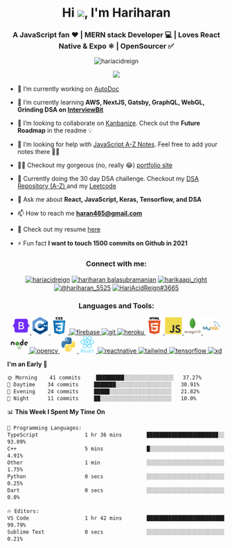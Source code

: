 <h1 align="center">Hi <img src="https://raw.githubusercontent.com/iampavangandhi/iampavangandhi/master/gifs/Hi.gif" width="30px">, I'm Hariharan</h1>
<h3 align="center">A JavaScript fan ❤️ | MERN stack Developer 💻 | Loves React Native & Expo ⚛️ | OpenSourcer ✅</h3>

<p align="center"> <img src="https://komarev.com/ghpvc/?username=hariacidreign&label=Profile%20views&color=0e75b6&style=plastic" alt="hariacidreign" /> </p>
<p align="center">
  <img src="https://media2.giphy.com/media/b9lZgOAZDTO6jEc3wN/giphy.gif" width="250" />
</p>

- 🔭 I’m currently working on [AutoDoc](https://github.com/HariAcidReign/AutoDoc)

- 🌱 I’m currently learning **AWS, NextJS, Gatsby, GraphQL, WebGL, Grinding DSA on <a href = "https://www.interviewbit.com/profile/HariAcidReign123">InterviewBit</a>**

- 👯 I’m looking to collaborate on [Kanbanize](https://github.com/Team-ThreatLevelMidnight/Kanbanize). Check out the **Future Roadmap** in the readme 💡

- 🤝 I’m looking for help with [JavaScript A-Z Notes](https://github.com/HariAcidReign/JavaScript-A-Z-Notes). Feel free to add your notes there 🧠📖

- 👨‍💻 Checkout my gorgeous (no, really 😂) [portfolio site ](https://hariacidreign.github.io/)

- 🤸 Currently doing the 30 day DSA challenge. Checkout my [DSA Repository (A-Z) ](https://github.com/HariAcidReign/SDE-Sheet-Solutions) and my [Leetcode ](https://leetcode.com/haran465/)

- 💬 Ask me about **React, JavaScript, Keras, Tensorflow, and DSA**

- 📫 How to reach me **haran465@gmail.com**

- 📄 Check out my resume [here](https://drive.google.com/file/d/1DB45DgTPnOqZaSrj9gvwe1TdehdkzI8Q/view?usp=sharing)

- ⚡ Fun fact **I want to touch 1500 commits on Github in 2021**

<h3 align="center">Connect with me:</h3>
<p align="center">
<a href="https://dev.to/hariacidreign" target="blank"><img align="center" src="https://cdn.jsdelivr.net/npm/simple-icons@3.0.1/icons/dev-dot-to.svg" alt="hariacidreign" height="30" width="40" /></a>
<a href="https://www.linkedin.com/in/hariharan-balasubramanian-2a7607187/" target="blank"><img align="center" src="https://cdn.jsdelivr.net/npm/simple-icons@3.0.1/icons/linkedin.svg" alt="hariharan balasubramanian" height="30" width="40" /></a>
<a href="https://instagram.com/harikaapi_right" target="blank"><img align="center" src="https://cdn.jsdelivr.net/npm/simple-icons@3.0.1/icons/instagram.svg" alt="harikaapi_right" height="30" width="40" /></a>
<a href="https://medium.com/@hariharan_5525" target="blank"><img align="center" src="https://cdn.jsdelivr.net/npm/simple-icons@3.0.1/icons/medium.svg" alt="@hariharan_5525" height="30" width="40" /></a>
<a href="https://discord.gg/HariAcidReign#3665" target="blank"><img align="center" src="https://cdn.jsdelivr.net/npm/simple-icons@3.0.1/icons/discord.svg" alt="HariAcidReign#3665" height="30" width="40" /></a>
</p>

<h3 align="center">Languages and Tools:</h3>
<p align="center"> <a href="https://getbootstrap.com" target="_blank"> <img src="https://github.com/devicons/devicon/blob/master/icons/bootstrap/bootstrap-plain.svg" alt="bootstrap" width="40" height="40"/> </a> <a href="https://www.w3schools.com/cpp/" target="_blank"> <img src="https://github.com/devicons/devicon/blob/master/icons/cplusplus/cplusplus-original.svg" alt="cplusplus" width="40" height="40"/> </a> <a href="https://www.w3schools.com/css/" target="_blank"> <img src="https://github.com/devicons/devicon/blob/master/icons/css3/css3-original-wordmark.svg" alt="css3" width="40" height="40"/> </a> <a href="https://firebase.google.com/" target="_blank"> <img src="https://www.vectorlogo.zone/logos/firebase/firebase-icon.svg" alt="firebase" width="40" height="40"/> </a> <a href="https://git-scm.com/" target="_blank"> <img src="https://www.vectorlogo.zone/logos/git-scm/git-scm-icon.svg" alt="git" width="40" height="40"/> </a> <a href="https://heroku.com" target="_blank"> <img src="https://www.vectorlogo.zone/logos/heroku/heroku-icon.svg" alt="heroku" width="40" height="40"/> </a> <a href="https://www.w3.org/html/" target="_blank"> <img src="https://github.com/devicons/devicon/blob/master/icons/html5/html5-original-wordmark.svg" alt="html5" width="40" height="40"/> </a> <a href="https://developer.mozilla.org/en-US/docs/Web/JavaScript" target="_blank"> <img src="https://github.com/devicons/devicon/blob/master/icons/javascript/javascript-original.svg" alt="javascript" width="40" height="40"/> </a> <a href="https://www.mongodb.com/" target="_blank"> <img src="https://github.com/devicons/devicon/blob/master/icons/mongodb/mongodb-original-wordmark.svg" alt="mongodb" width="40" height="40"/> </a> <a href="https://www.mysql.com/" target="_blank"> <img src="https://github.com/devicons/devicon/blob/master/icons/mysql/mysql-original-wordmark.svg" alt="mysql" width="40" height="40"/> </a> <a href="https://nodejs.org" target="_blank"> <img src="https://github.com/devicons/devicon/blob/master/icons/nodejs/nodejs-original-wordmark.svg" alt="nodejs" width="40" height="40"/> </a> <a href="https://opencv.org/" target="_blank"> <img src="https://www.vectorlogo.zone/logos/opencv/opencv-icon.svg" alt="opencv" width="40" height="40"/> </a> <a href="https://www.python.org" target="_blank"> <img src="https://github.com/devicons/devicon/blob/master/icons/python/python-original.svg" alt="python" width="40" height="40"/> </a> <a href="https://reactjs.org/" target="_blank"> <img src="https://github.com/devicons/devicon/blob/master/icons/react/react-original-wordmark.svg" alt="react" width="40" height="40"/> </a> <a href="https://reactnative.dev/" target="_blank"> <img src="https://reactnative.dev/img/header_logo.svg" alt="reactnative" width="40" height="40"/> </a> <a href="https://tailwindcss.com/" target="_blank"> <img src="https://www.vectorlogo.zone/logos/tailwindcss/tailwindcss-icon.svg" alt="tailwind" width="40" height="40"/> </a> <a href="https://www.tensorflow.org" target="_blank"> <img src="https://www.vectorlogo.zone/logos/tensorflow/tensorflow-icon.svg" alt="tensorflow" width="40" height="40"/> </a> <a href="https://www.adobe.com/products/xd.html" target="_blank"> <img src="https://cdn.worldvectorlogo.com/logos/adobe-xd.svg" alt="xd" width="40" height="40"/> </a> </p>

<!--START_SECTION:waka-->
**I'm an Early 🐤** 

```text
🌞 Morning    41 commits     █████████░░░░░░░░░░░░░░░░   37.27% 
🌆 Daytime    34 commits     ███████░░░░░░░░░░░░░░░░░░   30.91% 
🌃 Evening    24 commits     █████░░░░░░░░░░░░░░░░░░░░   21.82% 
🌙 Night      11 commits     ██░░░░░░░░░░░░░░░░░░░░░░░   10.0%

```


📊 **This Week I Spent My Time On** 

```text
💬 Programming Languages: 
TypeScript               1 hr 36 mins        ███████████████████████░░   93.09% 
C++                      5 mins              █░░░░░░░░░░░░░░░░░░░░░░░░   4.91% 
Other                    1 min               ░░░░░░░░░░░░░░░░░░░░░░░░░   1.75% 
Python                   0 secs              ░░░░░░░░░░░░░░░░░░░░░░░░░   0.25% 
Dart                     0 secs              ░░░░░░░░░░░░░░░░░░░░░░░░░   0.0%

🔥 Editors: 
VS Code                  1 hr 42 mins        █████████████████████████   99.79% 
Sublime Text             0 secs              ░░░░░░░░░░░░░░░░░░░░░░░░░   0.21%

```


<!--END_SECTION:waka-->
